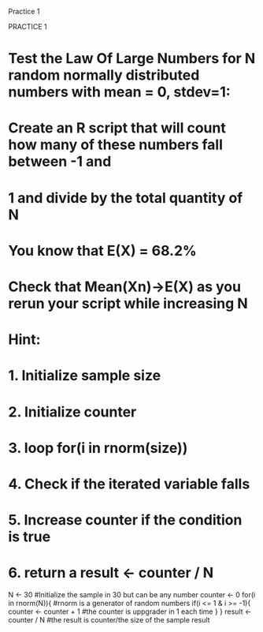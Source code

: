 Practice 1

PRACTICE 1

# Test the Law Of Large Numbers for N random normally distributed numbers with mean = 0, stdev=1:
# Create an R script that will count how many of these numbers fall between -1 and
# 1 and divide by the total quantity of N

# You know that E(X) = 68.2%
# Check that Mean(Xn)->E(X) as you rerun your script while increasing N

# Hint:
# 1. Initialize sample size
# 2. Initialize counter
# 3. loop for(i in rnorm(size))
# 4. Check if the iterated variable falls
# 5. Increase counter if the condition is true
# 6. return a result <- counter / N

N <- 30 #Initialize the sample in 30 but can be any number
counter <- 0 
for(i in rnorm(N)){ #rnorm is a generator of random numbers
  if(i <= 1 & i >= -1){
    counter <- counter + 1 #the counter is uppgrader in 1 each time
  }
}
result <- counter / N #the result is counter/the size of the sample
result
